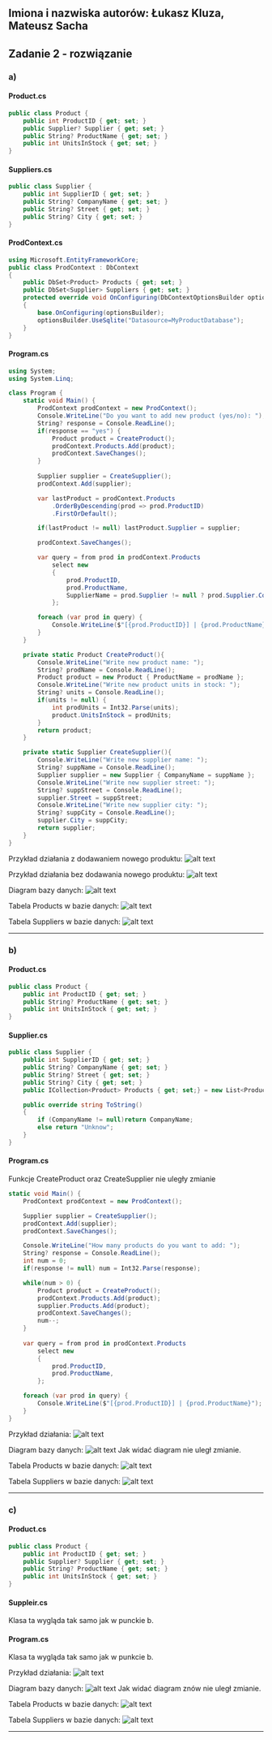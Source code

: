 **Imiona i nazwiska autorów:**
Łukasz Kluza, Mateusz Sacha
--- 

## Zadanie 2  - rozwiązanie

### a)

#### Product.cs
```cs
public class Product {
    public int ProductID { get; set; }
    public Supplier? Supplier { get; set; }
    public String? ProductName { get; set; } 
    public int UnitsInStock { get; set; }
}
```

#### Suppliers.cs
```cs
public class Supplier {
    public int SupplierID { get; set; }
    public String? CompanyName { get; set; } 
    public String? Street { get; set; }
    public String? City { get; set; }
}
```

#### ProdContext.cs
```cs
using Microsoft.EntityFrameworkCore;
public class ProdContext : DbContext
{
    public DbSet<Product> Products { get; set; }
    public DbSet<Supplier> Suppliers { get; set; }
    protected override void OnConfiguring(DbContextOptionsBuilder optionsBuilder)
    {
        base.OnConfiguring(optionsBuilder);
        optionsBuilder.UseSqlite("Datasource=MyProductDatabase");
    }
}
```

#### Program.cs
```cs
using System;
using System.Linq;

class Program {
    static void Main() { 
        ProdContext prodContext = new ProdContext();
        Console.WriteLine("Do you want to add new product (yes/no): ");
        String? response = Console.ReadLine();
        if(response == "yes") {
            Product product = CreateProduct();
            prodContext.Products.Add(product);
            prodContext.SaveChanges();
        }
       
        Supplier supplier = CreateSupplier();
        prodContext.Add(supplier);

        var lastProduct = prodContext.Products
            .OrderByDescending(prod => prod.ProductID)
            .FirstOrDefault();

        if(lastProduct != null) lastProduct.Supplier = supplier;

        prodContext.SaveChanges();

        var query = from prod in prodContext.Products
            select new
            {
                prod.ProductID,
                prod.ProductName,
                SupplierName = prod.Supplier != null ? prod.Supplier.CompanyName : "Unknown"
            };

        foreach (var prod in query) {
            Console.WriteLine($"[{prod.ProductID}] | {prod.ProductName} | {prod.SupplierName}");
        }
    }

    private static Product CreateProduct(){
        Console.WriteLine("Write new product name: ");
        String? prodName = Console.ReadLine();
        Product product = new Product { ProductName = prodName };
        Console.WriteLine("Write new product units in stock: ");
        String? units = Console.ReadLine();
        if(units != null) {
            int prodUnits = Int32.Parse(units);
            product.UnitsInStock = prodUnits;
        }
        return product;
    }

    private static Supplier CreateSupplier(){
        Console.WriteLine("Write new supplier name: ");
        String? suppName = Console.ReadLine();
        Supplier supplier = new Supplier { CompanyName = suppName };
        Console.WriteLine("Write new supplier street: ");
        String? suppStreet = Console.ReadLine();
        supplier.Street = suppStreet;
        Console.WriteLine("Write new supplier city: ");
        String? suppCity = Console.ReadLine();
        supplier.City = suppCity;
        return supplier;
    }
}
```
Przykład działania z dodawaniem nowego produktu:
![alt text](images/image-3.png)

Przykład działania bez dodawania nowego produktu:
![alt text](images/image-4.png)

Diagram bazy danych:
![alt text](images/image-2.png)

Tabela Products w bazie danych:
![alt text](images/image-5.png)

Tabela Suppliers w bazie danych:
![alt text](images/image-6.png)

---

### b)

#### Product.cs
```cs
public class Product {
    public int ProductID { get; set; }
    public String? ProductName { get; set; } 
    public int UnitsInStock { get; set; }
}
```

#### Supplier.cs
```cs
public class Supplier {
    public int SupplierID { get; set; }
    public String? CompanyName { get; set; } 
    public String? Street { get; set; }
    public String? City { get; set; }
    public ICollection<Product> Products { get; set;} = new List<Product>();

    public override string ToString()
    {
        if (CompanyName != null)return CompanyName;
        else return "Unknow";
    }
}
```

#### Program.cs

Funkcje CreateProduct oraz CreateSupplier nie uległy zmianie
```cs
static void Main() { 
    ProdContext prodContext = new ProdContext();

    Supplier supplier = CreateSupplier();
    prodContext.Add(supplier);
    prodContext.SaveChanges();

    Console.WriteLine("How many products do you want to add: ");
    String? response = Console.ReadLine();
    int num = 0;
    if(response != null) num = Int32.Parse(response);

    while(num > 0) {
        Product product = CreateProduct();
        prodContext.Products.Add(product);
        supplier.Products.Add(product);
        prodContext.SaveChanges();
        num--;
    }
    
    var query = from prod in prodContext.Products
        select new
        {
            prod.ProductID,
            prod.ProductName,
        };

    foreach (var prod in query) {
        Console.WriteLine($"[{prod.ProductID}] | {prod.ProductName}");
    }
}
```
Przykład działania:
![alt text](images/image-7.png)

Diagram bazy danych:
![alt text](images/image-8.png)
Jak widać diagram nie uległ zmianie.

Tabela Products w bazie danych:
![alt text](images/image-9.png)

Tabela Suppliers w bazie danych:
![alt text](images/image-10.png)

---

### c)

#### Product.cs
```cs
public class Product {
    public int ProductID { get; set; }
    public Supplier? Supplier { get; set; }
    public String? ProductName { get; set; } 
    public int UnitsInStock { get; set; }
}
```

#### Suppleir.cs
Klasa ta wygląda tak samo jak w punckie b.

#### Program.cs
Klasa ta wygląda tak samo jak w punkcie b.

Przykład działania:
![alt text](images/image-11.png)

Diagram bazy danych:
![alt text](images/image-12.png)
Jak widać diagram znów nie uległ zmianie.

Tabela Products w bazie danych:
![alt text](images/image-13.png)

Tabela Suppliers w bazie danych:
![alt text](images/image-14.png)

---


